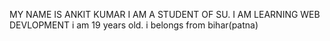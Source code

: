 MY  NAME IS ANKIT KUMAR 
I AM A STUDENT OF SU.
I AM LEARNING WEB DEVLOPMENT 
i am 19 years old.
i belongs from bihar(patna)
